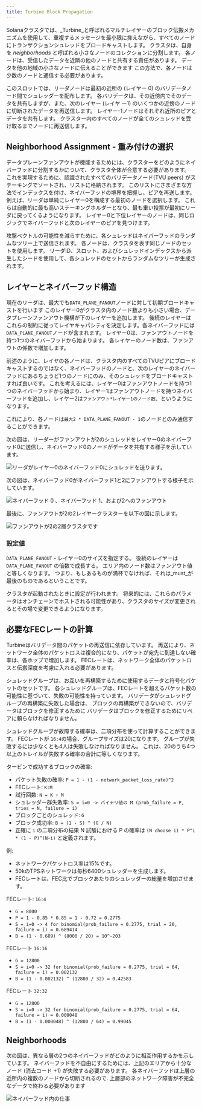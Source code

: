 ```yaml
---
title: Turbine Block Propagation
---
```


Solanaクラスタでは、_Turbine_と呼ばれるマルチレイヤーのブロック伝搬メカニズムを使用して、重複するメッセージを最小限に抑えながら、すべてのノードにトランザクションシュレッドをブロードキャストします。 クラスタは、自身を _neighborhoods_ と呼ばれる小さなノードのコレクションに分割します。 各ノードは、受信したデータを近隣の他のノードと共有する責任があります。 データを他の地域の小さなノードに伝えることができます この方法で、各ノードは少数のノードと通信する必要があります。

このスロットでは、リーダノードは最初の近所の \(レイヤー 0\) のバリデータノード間でシュレッダーを配布します。 各バリデータは、その近傍内でそのデータを共有しますが、また、次のレイヤー \(レイヤ ー1\) のいくつかの近傍のノードに切断されたデータを再送信します。 レイヤー-1ノードはそれぞれ近所のピアとデータを共有します。 クラスター内のすべてのノードが全てのシュレッドを受け取るまでノードに再送信します。

## Neighborhood Assignment - 重み付けの選択

データプレーンファンアウトが機能するためには、クラスターをどのようにネイバーフッドに分割するかについて、クラスタ全体が合意する必要があります。 これを実現するために、認識されたすべてのバリデータノード\(TVU peers\) がステーキングでソートされ、リストに格納されます。 このリストにさまざまな方法でインデックスを付け、ネイバーフッドの境界を把握し、ピアを再送します。 例えば、リーダは単純にレイヤー0を構成する最初のノードを選択します。 これらは自動的に最も高いステーキングホルダーとなり、最も重い投票が最初にリーダに戻ってくるようになります。 レイヤー0と下位レイヤーのノードは、同じロジックでネイバーフッドと次のレイヤーのピアを見つけます。

攻撃ベクトルの可能性を減らすために、各シュレッドはネイバーフッドのランダムなツリー上で送信されます。 各ノードは、クラスタを表す同じノードのセットを使用します。 リーダID、スロット、およびシュレッドインデックスから派生したシードを使用して、各シュレッドのセットからランダムなツリーが生成されます。

## レイヤーとネイバーフッド構造

現在のリーダは、最大でも`DATA_PLANE_FANOUT`ノードに対して初期ブロードキャストを行います このレイヤー0がクラスタ内のノード数よりも小さい場合、データプレーンファンアウト機構が下のレイヤーを追加します。 後続のレイヤーはこれらの制約に従ってレイヤキャパシティを決定します。各ネイバーフッドには`DATA_PLANE_FANOUT`ノードが含まれます。 レイヤー0は、ファンアウトノードを持つ1つのネイバーフッドから始まります。 各レイヤーのノード数は、ファンアウトの係数で増加します。

前述のように、レイヤの各ノードは、クラスタ内のすべてのTVUピアにブロードキャストするのではなく、ネイバーフッドのノードと、次のレイヤーのネイバーフッドにあるちょうど1つのノードにのみ、そのシュレッドをブロードキャストすれば良いです。 これを考えるには、レイヤー0はファンアウトノードを持つ1つのネイバーフッドから始まり、レイヤー1はファンアウトノードを持つネイバーフッドを追加し、レイヤー2は`ファンアウト*レイヤー1のノード数`、というようになります。

これにより、各ノードは`最大2 * DATA_PLANE_FANOUT - 1`のノードとのみ通信することができます。

次の図は、リーダーがファンアウトが2のシュレッドをレイヤー0のネイバーフッド0に送信し、ネイバーフッド0のノードがデータを共有する様子を示しています。

![リーダがレイヤー0のネイバーフッド0にシュレッドを送ります。](/img/data-plane-seeding.svg)

次の図は、ネイバーフッド0がネイバーフッド1と2にファンアウトする様子を示しています。

![ネイバーフッド 0 、ネイバーフッド 1、および2へのファンアウト](/img/data-plane-fanout.svg)

最後に、ファンアウトが2の2レイヤークラスターを以下の図に示します。

![ファンアウトが2の2層クラスタです](/img/data-plane.svg)

### 設定値

`DATA_PLANE_FANOUT` - レイヤー0のサイズを指定する。 後続のレイヤーは `DATA_PLANE_FANOUT` の倍数で成長する。 エリア内のノード数はファンアウト値と等しくなります。 つまり、もしあるものが満杯でなければ、それは_must_が最後のものであるということです。

クラスタが起動されたときに設定が行われます。 将来的には、これらのパラメータはオンチェーンでホストされる可能性があり、クラスタのサイズが変更されるとその場で変更できるようになります。

## 必要なFECレートの計算

Turbineはバリデータ間のパケットの再送信に依存しています。 再送により、ネットワーク全体のパケットロスは複合的になり、パケットが宛先に到達しない確率は、各ホップで増加します。 FECレートは、ネットワーク全体のパケットロスと伝搬深度を考慮に入れる必要があります。

シュレッドグループは、お互いを再構築するために使用するデータと符号化パケットのセットです。 各シュレッドグループは、FECレートを超えるパケット数の可能性に基づいて、失敗の可能性を持っています。 バリデータがシュレッドグループの再構築に失敗した場合は、 ブロックの再構築ができないので、バリデータはブロックを修正するために バリデータはブロックを修正するためにリペアに頼らなければなりません。

シュレッドグループが故障する確率は、二項分布を使って計算することができます。 FECレートが `16:4`の場合、グループサイズは20になります。 グループが失敗するには少なくとも4人は失敗しなければなりません。 これは、20のうち4つ以上のトレイルが失敗する確率の合計に等しくなります。

タービンで成功するブロックの確率:

- パケット失敗の確率: `P = 1 - (1 - network_packet_loss_rate)^2`
- FECレート: `K:M`
- 試行回数: `N = K + M`
- シュレッダー群失敗率: `S = i=0 -> バイナリ値の M (prob_failure = P, tries = N, failure = i)`
- ブロックごとのシュレッド: `G`
- ブロック成功率: `B = (1 - S) ^ (G / N)`
- 正確に `i` の二項分布の結果 N 試験における P の確率は `(N choose i) * P^i * (1 - P)^(N-i)` と定義されます。

例:

- ネットワークパケットロス率は15%です。
- 50kのTPSネットワークは毎秒6400シュレッダーを生成します。
- FECレートは、FEC比でブロックあたりのシュレッダーの総量を増加させます。

FECレート: `16:4`

- `G = 8000`
- `P = 1 - 0.85 * 0.85 = 1 - 0.72 = 0.2775`
- `S = i=0 -> 4 for binomial(prob_failure = 0.2775, trial = 20, failure = i) = 0.689414`
- `B = (1 - 0.689) ^ (8000 / 20) = 10^-203`

FECレート `16:16`

- `G = 12800`
- `S = i=0 -> 32 for binomial(prob_failure = 0.2775, trial = 64, failure = i) = 0.002132`
- `B = (1 - 0.002132) ^ (12800 / 32) = 0.42583`

FECレート `32:32`

- `G = 12800`
- `S = i=0 -> 32 for binomial(prob_failure = 0.2775, trial = 64, failure = i) = 0.000048`
- `B = (1 - 0.000048) ^ (12800 / 64) = 0.99045`

## Neighborhoods

次の図は、異なる層の2つのネイバーフッドがどのように相互作用するかを示しています。 ネイバーフッドを不自由にするためには、上記のエリアから十分なノード \(消去コード +1\) が失敗する必要があります。 各ネイバーフッドは上層の近所内の複数のノードから切断されるので. 上層部のネットワーク障害が不完全なデータで終わる必要があります

![ネイバーフッド内の仕事](/img/data-plane-neighborhood.svg)

